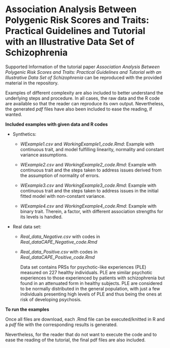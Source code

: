 # Association Analysis Between Polygenic Risk Scores and Traits: Practical Guidelines and Tutorial with an Illustrative Data Set of Schizophrenia

Supported Information of the tutorial paper *Association Analysis Between Polygenic Risk Scores and Traits: Practical Guidelines and Tutorial with an Illustrative Data Set of Schizophrenia* can be reproduced with the provided material in the repository. 

Examples of different complexity are also included to better understand the underlying steps and procedure. In all cases, the raw data and the R code are available so that the reader can reproduce its own output. Nevertheless, the generated *pdf* files have also been included to ease the reading, if wanted.


 
**Included examples with given data and R codes**

   - Synthetics: 
   
       - *WExample1.csv* and *WorkingExample1_code.Rmd*: 
          Example with continuous trait, and model fulfilling linearity, normality and constant variance assumptions.
       
       - *WExample2.csv* and *WorkingExample2_code.Rmd*: Example with continuous trait and the steps taken to address issues derived from the assumption of normality of errors.
       
       - *WExample3.csv* and *WorkingExample3_code.Rmd*: Example with continuous trait and the steps taken to address issues in the initial fitted model with non-constant variance.
       
       - *WExample4.csv* and *WorkingExample4_code.Rmd*: Example with binary trait. Therein, a factor, with different association strengths for its levels is handled. 
   

   - Real data set: 
       + *Real_data_Negative.csv* with codes in *Real_dataCAPE_Negative_code.Rmd* 
       + *Real_data_Positive.csv* with codes in  *Real_dataCAPE_Positive_code.Rmd*
      
           Data set contains PRSs for psychotic-like experiences (PLE) measured on 227 healthy individuals. PLE are similar psychotic experiences to those experienced by patients with schizophrenia but found in an attenuated form in healthy subjects. PLE are considered to be normally distributed in the general population, with just a few individuals presenting high levels of PLE and thus being the ones at risk of developing psychosis. 
   

   

 
 **To run the examples**
 
   Once all files are download, each .Rmd file can be executed/knitted in R and a *pdf* file with the corresponding results is generated.
   
   Nevertheless, for the reader that do not want to execute the code and to ease the reading of the tutorial, the final pdf files are also included.

